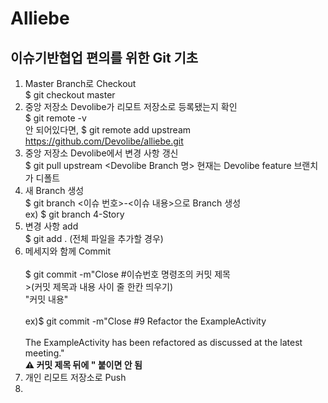 # Alliebe

## 이슈기반협업 편의를 위한 Git 기초
1. Master Branch로 Checkout   <br/>$ git checkout master
2. 중앙 저장소 Devolibe가 리모트 저장소로 등록됐는지 확인   <br/>$ git remote -v   <br/>안 되어있다면, $ git remote add upstream https://github.com/Devolibe/alliebe.git
3. 중앙 저장소 Devolibe에서 변경 사항 갱신   <br/>$ git pull upstream <Devolibe Branch 명> 현재는 Devolibe feature 브랜치가 디폴트
4. 새 Branch 생성   <br/>$ git branch <이슈 번호>-<이슈 내용>으로 Branch 생성 <br/>ex) $ git branch 4-Story
5. 변경 사항 add   <br/>$ git add . (전체 파일을 추가할 경우)
6. 메세지와 함께 Commit  <br/><br/>$ git commit -m"Close #이슈번호 명령조의 커밋 제목   <br/>>(커밋 제목과 내용 사이 줄 한칸 띄우기)  <br/>"커밋 내용"    <br/><br/>ex)$ git commit -m"Close #9 Refactor the ExampleActivity       <br/><br/>The ExampleActivity has been refactored as discussed at the latest meeting."<br/>**⚠ 커밋 제목 뒤에 \" 붙이면 안 됨**
8.  개인 리모트 저장소로 Push
9.  

